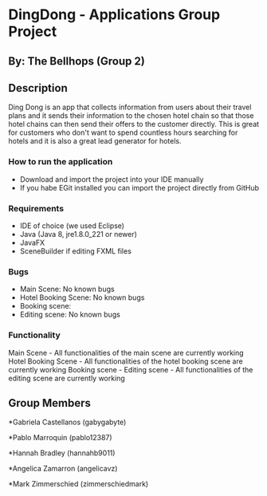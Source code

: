 # DingDong - Applications Group Project
## By: The Bellhops (Group 2)



## Description

Ding Dong is an app that collects information from users about their travel plans and it sends their information
to the chosen hotel chain so that those hotel chains can then send their offers to the customer directly. This is great for
customers who don't want to spend countless hours searching for hotels and it is also a great lead generator for hotels.

### How to run the application
 - Download and import the project into your IDE manually
 - If you habe EGit installed you can import the project directly from GitHub


### Requirements
 - IDE of choice (we used Eclipse)
 - Java (Java 8, jre1.8.0_221 or newer)
 - JavaFX 
 - SceneBuilder if editing FXML files


### Bugs
 - Main Scene: No known bugs
 - Hotel Booking Scene: No known bugs
 - Booking scene:
 - Editing scene: No known bugs


### Functionality
Main Scene - All functionalities of the main scene are currently working
Hotel Booking Scene - All functionalities of the hotel booking scene are currently working
Booking scene -
Editing scene - All functionalities of the editing scene are currently working

## Group Members
 *Gabriela Castellanos (gabygabyte) 
 
 *Pablo Marroquin (pablo12387)
 
 *Hannah Bradley (hannahb9011)
 
 *Angelica Zamarron (angelicavz)
 
 *Mark Zimmerschied (zimmerschiedmark)
 
